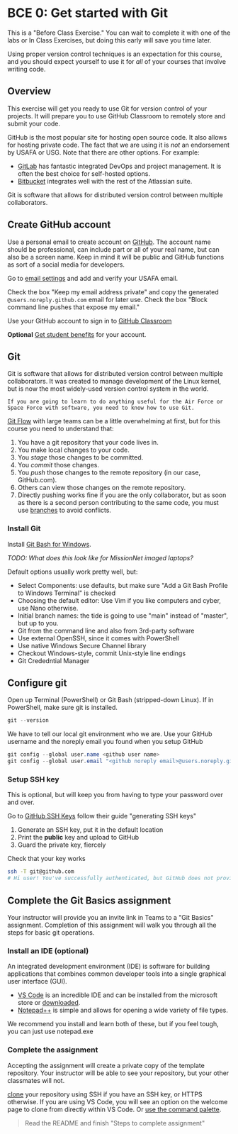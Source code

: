 # BCE 0: Get started with Git

This is a "Before Class Exercise." You can wait to complete it with one of the labs or In Class Exercises, but doing this early will save you time later.

Using proper version control techniques is an expectation for this course, and you should expect yourself to use it for *all* of your courses that involve writing code.

## Overview

This exercise will get you ready to use Git for version control of your projects. It will prepare you to use GitHub Classroom to remotely store and submit your code.

GitHub is the most popular site for hosting open source code. It also allows for hosting private code. The fact that we are using it is *not* an endorsement by USAFA or USG.
Note that there are other options. For example:

- [GitLab](https://about.gitlab.com/) has fantastic integrated DevOps and project management. It is often the best choice for self-hosted options.
- [Bitbucket](https://bitbucket.org/) integrates well with the rest of the Atlassian suite.

Git is software that allows for distributed version control between multiple collaborators.

## Create GitHub account

Use a personal email to create account on [GitHub](https://github.com/). The account name should be professional, can include part or all of your real name, but can also be a screen name. Keep in mind it will be public and GitHub functions as sort of a social media for developers.

Go to [email settings](https://github.com/settings/emails) and add and verify your USAFA email.

Check the box "Keep my email address private" and copy the generated `@users.noreply.github.com` email for later use.
Check the box "Block command line pushes that expose my email."

Use your GitHub account to sign in to [GitHub Classroom](https://classroom.github.com/)

**Optional** [Get student benefits](https://education.github.com/benefits) for your account.

## Git

Git is software that allows for distributed version control between multiple collaborators. It was created to manage development of the Linux kernel, but is now the most widely-used version control system in the world.

```{note}
If you are going to learn to do anything useful for the Air Force or Space Force with software, you need to know how to use Git.
```

[Git Flow](https://docs.github.com/en/get-started/quickstart/github-flow) with large teams can be a little overwhelming at first, but for this course you need to understand that:

1. You have a git repository that your code lives in.
2. You make local changes to your code.
3. You *stage* those changes to be committed.
4. You *commit* those changes.
5. You *push* those changes to the remote repository (in our case, GitHub.com).
6. Others can view those changes on the remote repository.
7. Directly pushing works fine if you are the only collaborator, but as soon as there is a second person contributing to the same code, you must use [branches](https://docs.github.com/en/pull-requests/collaborating-with-pull-requests/proposing-changes-to-your-work-with-pull-requests/about-branches) to avoid conflicts.

### Install Git

Install [Git Bash for Windows](https://gitforwindows.org/).

*TODO: What does this look like for MissionNet imaged laptops?*

Default options usually work pretty well, but:

- Select Components: use defaults, but make sure "Add a Git Bash Profile to Windows Terminal" is checked
- Choosing the default editor: Use Vim if you like computers and cyber, use Nano otherwise.
- Initial branch names: the tide is going to use "main" instead of "master", but up to you.
- Git from the command line and also from 3rd-party software
- Use external OpenSSH, since it comes with PowerShell
- Use native Windows Secure Channel library
- Checkout Windows-style, commit Unix-style line endings
- Git Crededntial Manager

## Configure git

Open up Terminal (PowerShell) or Git Bash (stripped-down Linux).
If in PowerShell, make sure git is installed.

```powershell
git --version
```

We have to tell our local git environment who we are. Use your GitHub username and the noreply email you found when you setup GitHub

```powershell
git config --global user.name <github user name>
git config --global user.email "<github noreply email>@users.noreply.github.com"
```

### Setup SSH key

This is optional, but will keep you from having to type your password over and over.

Go to [GitHub SSH Keys](https://github.com/settings/keys) follow their guide "generating SSH keys"

1. Generate an SSH key, put it in the default location
2. Print the **public** key and upload to GitHub
3. Guard the private key, fiercely

Check that your key works

```bash
ssh -T git@github.com
# Hi user! You've successfully authenticated, but GitHub does not provide shell access.
```

## Complete the Git Basics assignment

Your instructor will provide you an invite link in Teams to a "Git Basics" assignment. Completion of this assignment will walk you through all the steps for basic git operations.

### Install an IDE (optional)

An integrated development environment (IDE) is software for building applications that combines common developer tools into a single graphical user interface (GUI).

- [VS Code](https://apps.microsoft.com/store/detail/visual-studio-code/XP9KHM4BK9FZ7Q) is an incredible IDE and can be installed from the microsoft store or [downloaded](https://code.visualstudio.com/Download).
- [Notepad++](https://notepad-plus-plus.org/) is simple and allows for opening a wide variety of file types.

We recommend you install and learn both of these, but if you feel tough, you can just use notepad.exe

### Complete the assignment

Accepting the assignment will create a private copy of the template repository. Your instructor will be able to see your repository, but your other classmates will not.

[clone](https://docs.github.com/en/repositories/creating-and-managing-repositories/cloning-a-repository) your repository using SSH if you have an SSH key, or HTTPS otherwise.
If you are using VS Code, you will see an option on the welcome page to clone from directly within VS Code. Or [use the command palette](https://learn.microsoft.com/en-us/azure/developer/javascript/how-to/with-visual-studio-code/clone-github-repository?tabs=create-repo-command-palette%2Cinitialize-repo-activity-bar%2Ccreate-branch-command-palette%2Ccommit-changes-command-palette%2Cpush-command-palette).

> Read the README and finish "Steps to complete assignment"
